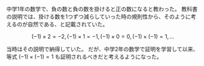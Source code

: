中学1年の数学で、負の数と負の数を掛けると正の数になると教わった。
教科書の説明では、掛ける数を1つずつ減らしていった時の規則性から、そのように考えるのが自然である、と記載されていた。
```math
	(-1) \times 2 = -2,  
	(-1) \times 1 = -1,  
	(-1) \times 0 = 0,  
	(-1) \times (-1) = 1,  
	\dots
```
当時はその説明で納得していた。
だが、中学2年の数学で証明を学習して以来、等式 $(-1) \times (-1) = 1$ も証明されるべきだと考えるようになった。

